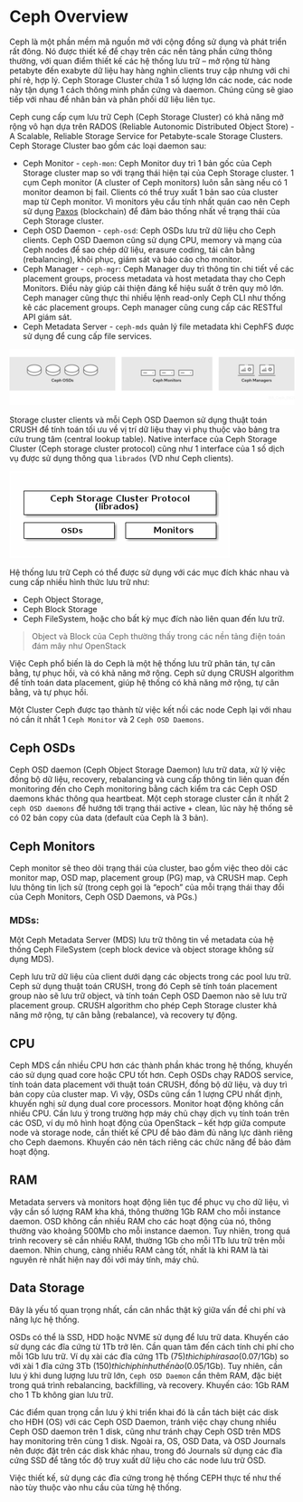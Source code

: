 # Ceph Overview 

Ceph là một phần mềm mã nguồn mở với cộng đồng sử dụng và phát triển rất đông. Nó được thiết kế để chạy trên các nền tảng phần cứng thông thường, với quan điểm thiết kế các hệ thống lưu trữ – mở rộng từ hàng petabyte đến exabyte dữ liệu hay hàng nghìn clients truy cập nhưng với chi phí rẻ, hợp lý. Ceph Storage Cluster chứa 1 số lượng lớn các node, các node này tận dụng 1 cách thông minh phần cứng và daemon. Chúng cũng sẽ giao tiếp với nhau để nhân bản và phân phối dữ liệu liên tục.

Ceph cung cấp cụm lưu trữ Ceph (Ceph Storage Cluster) có khả năng mở rộng vô hạn dựa trên RADOS (Reliable Autonomic Distributed Object Store) - A Scalable, Reliable Storage Service for Petabyte-scale Storage Clusters. Ceph Storage Cluster bao gồm các loại daemon sau:

- Ceph Monitor - `ceph-mon`: Ceph Monitor duy trì 1 bản gốc của Ceph Storage cluster map so với trạng thái hiện tại của Ceph Storage cluster. 1 cụm Ceph monitor (A cluster of Ceph monitors) luôn sẵn sàng nếu có 1 monitor deamon bị fail. Clients có thể truy xuất 1 bản sao của cluster map từ Ceph monitor. Vì monitors yêu cầu tính nhất quán cao nên Ceph sử dụng [Paxos](paxos.md) (blockchain) để đảm bảo thống nhất về trạng thái của Ceph Storage cluster.
- Ceph OSD Daemon - `ceph-osd`: Ceph OSDs lưu trữ dữ liệu cho Ceph clients. Ceph OSD Daemon cũng sử dụng CPU, memory và mạng của Ceph nodes để sao chép dữ liệu, erasure coding, tái cân bằng (rebalancing), khôi phục, giám sát và báo cáo cho monitor.
- Ceph Manager - `ceph-mgr`: Ceph Manager duy trì thông tin chi tiết về các placement groups, process metadata và host metadata thay cho Ceph Monitors. Điều này giúp cải thiện đáng kể hiệu suất ở trên quy mô lớn. Ceph manager cũng thực thi nhiều lệnh read-only Ceph CLI như thống kê các placement groups. Ceph manager cũng cung cấp các RESTful API giám sát.
- Ceph Metadata Server - `ceph-mds` quản lý file metadata khi CephFS được sử dụng để cung cấp file services.

![Ceph daemons](../img/arc-01.png)

Storage cluster clients và mỗi Ceph OSD Daemon sử dụng thuật toán CRUSH để tính toán tối ưu về vị trí dữ liệu thay vì phụ thuộc vào bảng tra cứu trung tâm (central lookup table). Native interface của Ceph Storage Cluster (Ceph storage cluster protocol) cũng như 1 interface của 1 số dịch vụ được sử dụng thông qua `librados` (VD như Ceph clients).

![librados](../img/librados.png)

Hệ thống lưu trữ Ceph có thể được sử dụng với các mục đích khác nhau và cung cấp nhiều hình thức lưu trữ như: 
- Ceph Object Storage, 
- Ceph Block Storage 
- Ceph FileSystem, hoặc cho bất kỳ mục đích nào liên quan đến lưu trữ.

> Object và Block của Ceph thường thấy trong các nền tảng điện toán đám mây như OpenStack

Việc Ceph phổ biến là do Ceph là một hệ thống lưu trữ phân tán, tự cân bằng, tự phục hồi, và có khả năng mở rộng. Ceph sử dụng CRUSH algorithm để tính toán data placement, giúp hệ thống có khả năng mở rộng, tự cân bằng, và tự phục hồi.

Một Cluster Ceph được tạo thành từ việc kết nối các node Ceph lại với nhau nó cần ít nhất 1 `Ceph Monitor` và 2 `Ceph OSD Daemons`. 

## Ceph OSDs
Ceph OSD daemon (Ceph Object Storage Daemon) lưu trữ data, xử lý việc đồng bộ dữ liệu, recovery, rebalancing và cung cấp thông tin liên quan đến monitoring đến cho Ceph monitoring bằng cách kiểm tra các Ceph OSD daemons khác thông qua heartbeat. Một ceph storage cluster cần ít nhất 2 `ceph OSD daemons` để hướng tới trạng thái active + clean, lúc này hệ thống sẽ có 02 bản copy của data (default của Ceph là 3 bản).

## Ceph Monitors
Ceph monitor sẽ theo dõi trạng thái của cluster, bao gồm việc theo dõi các monitor map, OSD map, placement group (PG) map, và CRUSH map. Ceph lưu thông tin lịch sử (trong ceph gọi là “epoch” của mỗi trạng thái thay đổi của Ceph Monitors, Ceph OSD Daemons, và PGs.)

### MDSs: 
Một Ceph Metadata Server (MDS) lưu trữ thông tin về metadata của hệ thống Ceph FileSystem (ceph block device và object storage không sử dụng MDS).

Ceph lưu trữ dữ liệu của client dưới dạng các objects trong các pool lưu trữ. Ceph sử dụng thuật toán CRUSH, trong đó Ceph sẽ tính toán placement group nào sẽ lưu trữ object, và tính toán Ceph OSD Daemon nào sẽ lưu trữ placement group. CRUSH algorithm cho phép Ceph Storage cluster khả năng mở rộng, tự cân bằng (rebalance), và recovery tự động.

## CPU
Ceph MDS cần nhiều CPU hơn các thành phần khác trong hệ thống, khuyến cáo sử dụng quad core hoặc CPU tốt hơn. Ceph OSDs chạy RADOS service, tính toán data placement với thuật toán CRUSH, đồng bộ dữ liệu, và duy trì bản copy của cluster map. Vì vậy, OSDs cũng cần 1 lượng CPU nhất định, khuyến nghị sử dụng dual core processors. Monitor hoạt động không cần nhiều CPU. Cần lưu ý trong trường hợp máy chủ chạy dịch vụ tính toán trên các OSD, ví dụ mô hình hoạt động của OpenStack – kết hợp giữa compute node và storage node, cần thiết kế CPU để bảo đảm đủ năng lực dành riêng cho Ceph daemons. Khuyến cáo nên tách riêng các chức năng để bảo đảm hoạt động.

## RAM
Metadata servers và monitors hoạt động liên tục để phục vụ cho dữ liệu, vì vậy cần số lượng RAM kha khá, thông thường 1Gb RAM cho mỗi instance daemon. OSD không cần nhiều RAM cho các hoạt động của nó, thông thường vào khoảng 500Mb cho mỗi instance daemon. Tuy nhiên, trong quá trình recovery sẽ cần nhiều RAM, thường 1Gb cho mỗi 1Tb lưu trữ trên mỗi daemon. Nhìn chung, càng nhiều RAM càng tốt, nhất là khi RAM là tài nguyên rẻ nhất hiện nay đối với máy tính, máy chủ.

## Data Storage
Đây là yếu tố quan trọng nhất, cần cân nhắc thật kỹ giữa vấn đề chi phí và năng lực hệ thống.

OSDs có thể là SSD, HDD hoặc NVME sử dụng để lưu trữ data. Khuyến cáo sử dụng các đĩa cứng từ 1Tb trở lên. Cần quan tâm đến cách tính chi phí cho mỗi 1Gb lưu trữ. Ví dụ xài các đĩa cứng 1Tb ($75) thì chi phí ra sao ($0.07/1Gb) so với xài 1 đĩa cứng 3Tb ($150) thì chi phí như thế nào ($0.05/1Gb). Tuy nhiên, cần lưu ý khi dung lượng lưu trữ lớn, `Ceph OSD Daemon` cần thêm RAM, đặc biệt trong quá trình rebalancing, backfilling, và recovery. Khuyến cáo: 1Gb RAM cho 1 Tb không gian lưu trữ.

Các điểm quan trọng cần lưu ý khi triển khai đó là cần tách biệt các disk cho HĐH (OS) với các Ceph OSD Daemon, tránh việc chạy chung nhiều Ceph OSD daemon trên 1 disk, cũng như tránh chạy Ceph OSD trên MDS hay monitoring trên cùng 1 disk. Ngoài ra, OS, OSD Data, và OSD Journals nên được đặt trên các disk khác nhau, trong đó Journals sử dụng các đĩa cứng SSD để tăng tốc độ truy xuất dữ liệu cho các node lưu trữ OSD.

Việc thiết kế, sử dụng các đĩa cứng trong hệ thống CEPH thực tế như thế nào tùy thuộc vào nhu cầu của từng hệ thống.